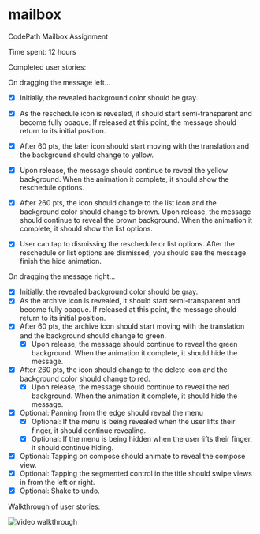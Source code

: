 # mailbox
CodePath Mailbox Assignment

Time spent: 12 hours

Completed user stories:

On dragging the message left...
 * [x] Initially, the revealed background color should be gray.
 * [x] As the reschedule icon is revealed, it should start semi-transparent and become fully opaque. If released at this point, the message should return to its initial position.
 * [x] After 60 pts, the later icon should start moving with the translation and the background should change to yellow.
 * [x] Upon release, the message should continue to reveal the yellow background. When the animation it complete, it should show the reschedule options.
 * [x] After 260 pts, the icon should change to the list icon and the background color should change to brown.
Upon release, the message should continue to reveal the brown background. When the animation it complete, it should show the list options.

* [x] User can tap to dismissing the reschedule or list options. After the reschedule or list options are dismissed, you should see the message finish the hide animation.

On dragging the message right...
 * [x] Initially, the revealed background color should be gray.
 * [x] As the archive icon is revealed, it should start semi-transparent and become fully opaque. If released at this point, the message should return to its initial position.
 * [x] After 60 pts, the archive icon should start moving with the translation and the background should change to green.
     * [x] Upon release, the message should continue to reveal the green background. When the animation it complete, it should hide the message.
 * [x] After 260 pts, the icon should change to the delete icon and the background color should change to red.
     * [x] Upon release, the message should continue to reveal the red background. When the animation it complete, it should hide the message.

* [x] Optional: Panning from the edge should reveal the menu
     * [x] Optional: If the menu is being revealed when the user lifts their finger, it should continue revealing.
     * [x] Optional: If the menu is being hidden when the user lifts their finger, it should continue hiding.
* [x] Optional: Tapping on compose should animate to reveal the compose view.
* [x] Optional: Tapping the segmented control in the title should swipe views in from the left or right.
* [x] Optional: Shake to undo.

Walkthrough of user stories:

![Video walkthrough](https://s3.amazonaws.com/jules-codepath/jules_mailbox.gif)
